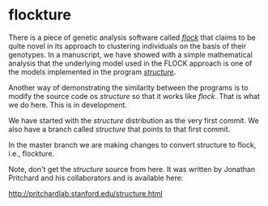 # flockture

There is a piece of genetic analysis software called 
[_flock_](http://www.bio.ulaval.ca/fileadmin/documents/Photos_professeurs/Julie_turgeon/Publications_PDF/DuchesneTurgeon_JoH_FlockKproblem.pdf) that claims
to be quite novel in its approach to clustering individuals on the basis
of their genotypes.  In a manuscript, we have showed with a simple mathematical
analysis that the underlying model
used in the FLOCK approach is one of the models implemented in the program
[_structure_](http://pritchardlab.stanford.edu/structure.html).

Another way of demonstrating the similarity between the programs is to
modify the source code os _structure_ so that it works like _flock_.
That is what we do here.  This is in development.


We have started with the _structure_ distribution as the very first commit.
We also have a branch called _structure_ that points to that first commit.

In the master branch we are making changes to convert structure to flock, i.e.,
flockture.

Note, don't get the _structure_ source from here.  It was written by Jonathan Pritchard
and his collaborators and is available here:

http://pritchardlab.stanford.edu/structure.html


